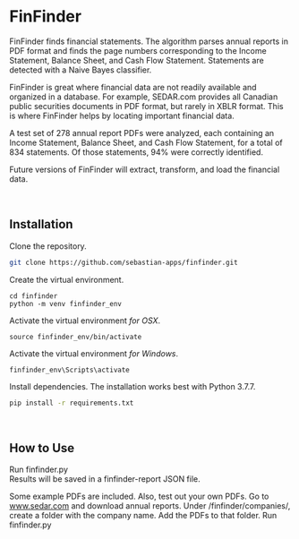 # FinFinder

FinFinder finds financial statements. The algorithm parses annual reports in PDF format and finds the page numbers corresponding to the Income Statement, Balance Sheet, and Cash Flow Statement. Statements are detected with a Naive Bayes classifier.

FinFinder is great where financial data are not readily available and organized in a database. For example, SEDAR.com provides all Canadian public securities documents in PDF format, but rarely in XBLR format. This is where FinFinder helps by locating important financial data. 

A test set of 278 annual report PDFs were analyzed, each containing an Income Statement, Balance Sheet, and Cash Flow Statement, for a total of 834 statements. Of those statements, 94% were correctly identified. 

Future versions of FinFinder will extract, transform, and load the financial data.


<br />

## Installation

Clone the repository.

```bash
git clone https://github.com/sebastian-apps/finfinder.git
```

Create the virtual environment.

```
cd finfinder
python -m venv finfinder_env
```

Activate the virtual environment <i>for OSX</i>.

```
source finfinder_env/bin/activate
```

Activate the virtual environment <i>for Windows</i>.

```
finfinder_env\Scripts\activate
```

Install dependencies. The installation works best with Python 3.7.7.

```bash
pip install -r requirements.txt
```


<br />

## How to Use

Run finfinder.py<br>
Results will be saved in a finfinder-report JSON file.

Some example PDFs are included. 
Also, test out your own PDFs. Go to www.sedar.com and download annual reports.
Under /finfinder/companies/, create a folder with the company name. Add the PDFs to that folder.
Run finfinder.py









